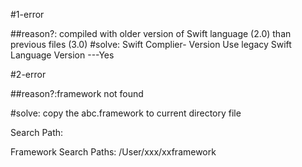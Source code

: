 #1-error

##reason?: compiled with older version of Swift language (2.0) than previous files (3.0) 
#solve: Swift Complier- Version
Use legacy Swift Language Version ---Yes


#2-error

##reason?:framework not found

#solve:
copy the abc.framework to current directory file

Search Path:

Framework Search Paths: /User/xxx/xxframework
